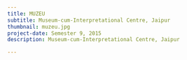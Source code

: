 ```yaml
---
title: MUZEU
subtitle: Museum-cum-Interpretational Centre, Jaipur
thumbnail: muzeu.jpg
project-date: Semester 9, 2015
description: Museum-cum-Interpretational Centre, Jaipur

---
```

